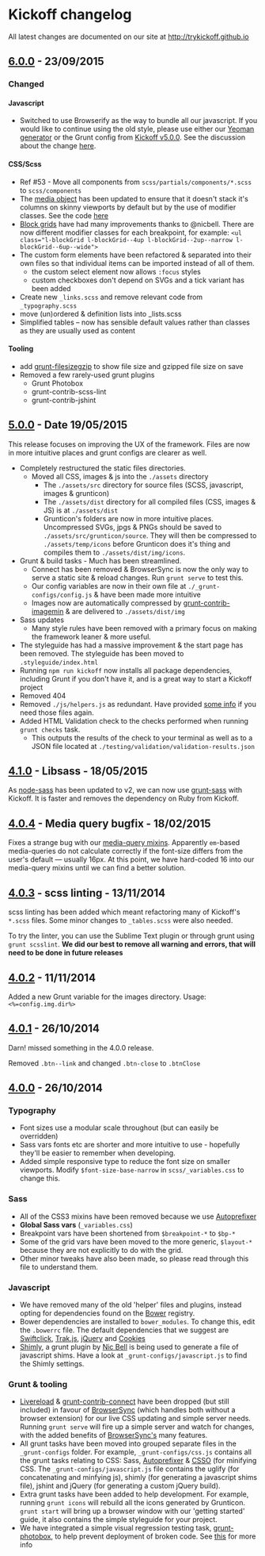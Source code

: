 # Kickoff changelog
All latest changes are documented on our site at http://trykickoff.github.io

## [6.0.0] - 23/09/2015

### Changed

#### Javascript
- Switched to use Browserify as the way to bundle all our javascript. If you would like to continue using the old style, please use either our [Yeoman generator](http://trykickoff.github.io/learn/yeoman.html) or the Grunt config from [Kickoff v5.0.0](https://github.com/TryKickoff/kickoff/tree/5.0.0). See the discussion about the change [here](https://github.com/TryKickoff/kickoff/issues/53).

#### CSS/Scss
- Ref #53 - Move all components from `scss/partials/components/*.scss` to `scss/components`
- The [media object](https://github.com/TryKickoff/kickoff/blob/master/assets/src/scss/components/_media-object.scss) has been updated to ensure that it doesn't stack it's columns on skinny viewports by default but by the use of modifier classes. See the code [here](https://github.com/TryKickoff/kickoff/blob/master/assets/src/scss/components/_media-object.scss)
- [Block grids](https://github.com/TryKickoff/kickoff/blob/master/assets/src/scss/components/_block.scss) have had many improvements thanks to @nicbell. There are now different modifier classes for each breakpoint, for example: `<ul class="l-blockGrid l-blockGrid--4up l-blockGrid--2up--narrow l-blockGrid--6up--wide">`
- The custom form elements have been refactored & separated into their own files so that individual items can be imported instead of all of them.
  - the custom select element now allows `:focus` styles
  - custom checkboxes don't depend on SVGs and a tick variant has been added
- Create new `_links.scss` and remove relevant code from `_typography.scss`
- move (un)ordered & definition lists into _lists.scss
- Simplified tables – now has sensible default values rather than classes as they are usually used as content

#### Tooling
- add [grunt-filesizegzip](https://github.com/mrmartineau/grunt-filesizegzip) to show file size and gzipped file size on save
- Removed a few rarely-used grunt plugins
  - Grunt Photobox
  - grunt-contrib-scss-lint
  - grunt-contrib-jshint


## [5.0.0] - Date 19/05/2015

This release focuses on improving the UX of the framework. Files are now in more intuitive places and grunt configs are clearer as well.

- Completely restructured the static files directories.
	- Moved all CSS, images & js into the `./assets` directory 
		+ The `./assets/src` directory for source files (SCSS, javascript, images & grunticon)
		+ The `./assets/dist` directory for all compiled files (CSS, images & JS) is at `./assets/dist`
		+ Grunticon's folders are now in more intuitive places. Uncompressed SVGs, jpgs & PNGs should be saved to `./assets/src/grunticon/source`. They will then be compressed to `./assets/temp/icons` before Grunticon does it's thing and compiles them to `./assets/dist/img/icons`.
- Grunt & build tasks - Much has been streamlined.
	- Connect has been removed & BrowserSync is now the only way to serve a static site & reload changes. Run `grunt serve` to test this.
	- Our config variables are now in their own file at `./_grunt-configs/config.js` & have been made more intuitive
	- Images now are automatically compressed by [grunt-contrib-imagemin](https://github.com/gruntjs/grunt-contrib-imagemin) & are delivered to `./assets/dist/img`
- Sass updates
	- Many style rules have been removed with a primary focus on making the framework leaner & more useful. 
- The styleguide has had a massive improvement & the start page has been removed. The styleguide has been moved to `.styleguide/index.html`
- Running `npm run kickoff` now installs all package dependencies, including Grunt if you don't have it, and is a great way to start a Kickoff project
- Removed 404
- Removed `./js/helpers.js` as redundant. Have provided [some info](https://github.com/trykickoff/kickoff/tree/master/assets/js/helpers) if you need those files again.
- Added HTML Validation check to the checks performed when running `grunt checks` task.
	- This outputs the results of the check to your terminal as well as to a JSON file located at `./testing/validation/validation-results.json`

## [4.1.0] - Libsass - 18/05/2015

As [node-sass](https://github.com/sass/node-sass) has been updated to v2, we can now use [grunt-sass](https://github.com/sindresorhus/grunt-sass) with Kickoff. It is faster and removes the dependency on Ruby from Kickoff.

## [4.0.4] - Media query bugfix - 18/02/2015

Fixes a strange bug with our [media-query mixins](https://github.com/trykickoff/kickoff/blob/master/scss/mixins/_responsive.scss). Apparently `em`-based media-queries do not calculate correctly if the font-size differs from the user's default — usually 16px. At this point, we have hard-coded 16 into our media-query mixins until we can find a better solution.

## [4.0.3] - scss linting - 13/11/2014

scss linting has been added which meant refactoring many of Kickoff's `*.scss` files. Some minor changes to `_tables.scss` were also needed.

To try the linter, you can use the Sublime Text plugin or through grunt using `grunt scsslint`. **We did our best to remove all warning and errors, that will need to be done in future releases**

## [4.0.2] - 11/11/2014

Added a new Grunt variable for the images directory. Usage: `<%=config.img.dir%>`

## [4.0.1] - 26/10/2014

Darn! missed something in the 4.0.0 release.

Removed `.btn--link` and changed `.btn-close` to `.btnClose`

## [4.0.0] - 26/10/2014

### Typography
 - Font sizes use a modular scale throughout (but can easily be overridden)
 - Sass vars fonts etc are shorter and more intuitive to use - hopefully they'll be easier to remember when developing.
 - Added simple responsive type to reduce the font size on smaller viewports. Modify `$font-size-base-narrow` in `scss/_variables.css` to change this.

### Sass
- All of the CSS3 mixins have been removed because we use [Autoprefixer](https://github.com/nDmitry/grunt-autoprefixer)
- **Global Sass vars** (`_variables.css`)
 - Breakpoint vars have been shortened from `$breakpoint-*` to `$bp-*`
 - Some of the grid vars have been moved to the more generic, `$layout-*` because they are not explicitly to do with the grid.
 - Other minor tweaks have also been made, so please read through this file to understand them.

### Javascript
- We have removed many of the old 'helper' files and plugins, instead opting for dependencies found on the [Bower](http://bower.io) registry.
- Bower dependencies are installed to `bower_modules`. To change this, edit the `.bowerrc` file. The default dependencies that we suggest are [Swiftclick](https://github.com/tmwagency/swiftclick), [Trak.js](https://github.com/tmwagency/trak.js), [jQuery](https://github.com/jquery/jquery/) and [Cookies](https://github.com/ScottHamper/Cookies/)
- [Shimly](http://github.com/nicbell/shimly), a grunt plugin by [Nic Bell](http://github.com/nicbell) is being used to generate a file of javascript shims. Have a look at `_grunt-configs/javascript.js` to find the Shimly settings.

### Grunt & tooling
- [Livereload](http://livereload.com/) & [grunt-contrib-connect](https://github.com/grunt-contrib-connect) have been dropped (but still included) in favour of [BrowserSync](http://www.browsersync.io/docs/grunt/) (which handles both without a browser extension) for our live CSS updating and simple server needs. Running `grunt serve` will fire up a simple server and watch for changes, with the added benefits of [BrowserSync's](http://www.browsersync.io/docs/grunt/) many features.
- All grunt tasks have been moved into grouped separate files in the `_grunt-configs` folder. For example, `_grunt-configs/css.js` contains all the grunt tasks relating to CSS: Sass, [Autoprefixer](https://github.com/nDmitry/grunt-autoprefixer) & [CSSO](https://github.com/t32k/grunt-csso) (for minifying CSS. The `_grunt-configs/javascript.js` file contains the uglify (for concatenating and minfying js), shimly (for generating a javascript shims file), jshint and jQuery (for generating a custom jQuery build).
- Extra grunt tasks have been added to help development. For example, running `grunt icons` will rebuild all the icons generated by Grunticon. `grunt start` will bring up a browser window with our 'getting started' guide, it also contains the simple styleguide for your project.
- We have integrated a simple visual regression testing task, [grunt-photobox](https://github.com/stefanjudis/grunt-photoBox), to help prevent deployment of broken code. See [this](http://trykickoff.github.io/learn/grunt.html#task-photobox) for more info



[6.0.0]: https://github.com/TryKickoff/kickoff/tree/6.0.0
[5.0.0]: https://github.com/TryKickoff/kickoff/tree/5.0.0
[4.1.0]: https://github.com/TryKickoff/kickoff/tree/4.1.0
[4.0.4]: https://github.com/TryKickoff/kickoff/tree/4.0.4
[4.0.3]: https://github.com/TryKickoff/kickoff/tree/4.0.3
[4.0.2]: https://github.com/TryKickoff/kickoff/tree/4.0.2
[4.0.1]: https://github.com/TryKickoff/kickoff/tree/4.0.1
[4.0.0]: https://github.com/TryKickoff/kickoff/tree/4.0.0
